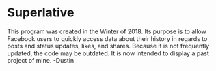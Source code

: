 # Superlative
This program was created in the Winter of 2018. Its purpose is to allow Facebook users to quickly access data about their history in regards to posts and status updates, likes, and shares. Because it is not frequently updated, the code may be outdated. It is now intended to display a past project of mine. 
-Dustin
